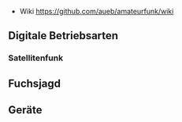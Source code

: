 * Wiki https://github.com/aueb/amateurfunk/wiki

## Digitale Betriebsarten
### Satellitenfunk
## Fuchsjagd
## Geräte
